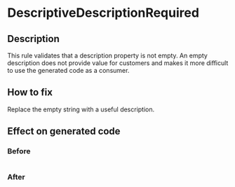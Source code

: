 # DescriptiveDescriptionRequired
## Description
This rule validates that a description property is not empty. An empty description does not provide value for customers and makes it more difficult to use the generated code as a consumer.
## How to fix
Replace the empty string with a useful description.
## Effect on generated code
### Before
```

```
### After
```

```